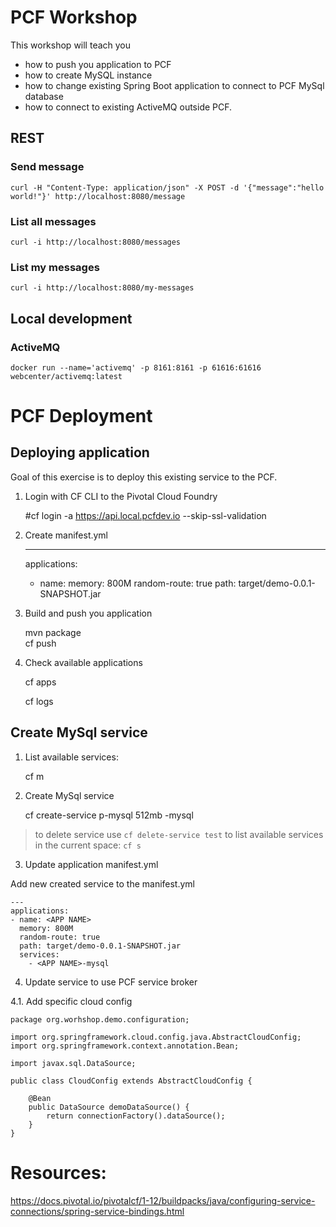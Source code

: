 # PCF Workshop

This workshop will teach you
 - how to push you application to PCF 
 - how to create MySQL instance
 - how to change existing Spring Boot application to connect to PCF MySql database
 - how to connect to existing ActiveMQ outside PCF.
 
## REST

### Send message

    curl -H "Content-Type: application/json" -X POST -d '{"message":"hello world!"}' http://localhost:8080/message

### List all messages

    curl -i http://localhost:8080/messages
    
### List my messages

    curl -i http://localhost:8080/my-messages
    
    
## Local development

### ActiveMQ

    docker run --name='activemq' -p 8161:8161 -p 61616:61616 webcenter/activemq:latest    
    


# PCF Deployment

## Deploying application

Goal of this exercise is to deploy this existing service to the PCF.

1. Login with CF CLI to the Pivotal Cloud Foundry


    #cf login -a https://api.local.pcfdev.io --skip-ssl-validation
    
2. Create manifest.yml


    ---
    applications:
    - name: <APP NAME>
      memory: 800M
      random-route: true
      path: target/demo-0.0.1-SNAPSHOT.jar

3. Build and push you application


    mvn package    
    cf push

4. Check available applications


    cf apps
    
    cf logs <app name>
    
    
## Create MySql service

1. List available services:


    cf m
    
2. Create MySql service


    cf create-service p-mysql 512mb <APP NAME>-mysql
    

> to delete service use `cf delete-service test`
> to list available services in the current space: `cf s`

3. Update application manifest.yml

Add new created service to the manifest.yml

    ---
    applications:
    - name: <APP NAME>
      memory: 800M
      random-route: true
      path: target/demo-0.0.1-SNAPSHOT.jar
      services:
        - <APP NAME>-mysql
        
4. Update service to use PCF service broker

4.1. Add specific cloud config


    package org.worhshop.demo.configuration;
    
    import org.springframework.cloud.config.java.AbstractCloudConfig;
    import org.springframework.context.annotation.Bean;
    
    import javax.sql.DataSource;
    
    public class CloudConfig extends AbstractCloudConfig {
    
        @Bean
        public DataSource demoDataSource() {
            return connectionFactory().dataSource();
        }
    }    
    
    
    
    
# Resources:

https://docs.pivotal.io/pivotalcf/1-12/buildpacks/java/configuring-service-connections/spring-service-bindings.html